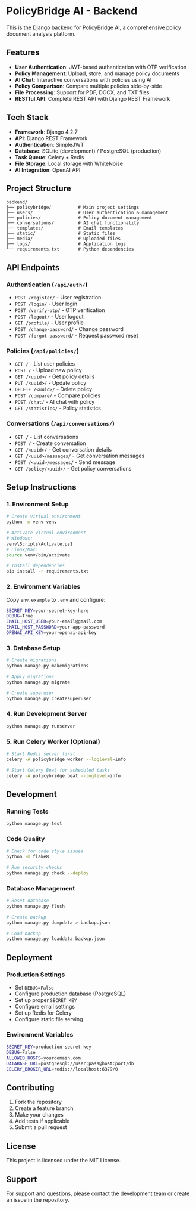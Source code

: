# PolicyBridge AI - Backend

This is the Django backend for PolicyBridge AI, a comprehensive policy document analysis platform.

## Features

- **User Authentication**: JWT-based authentication with OTP verification
- **Policy Management**: Upload, store, and manage policy documents
- **AI Chat**: Interactive conversations with policies using AI
- **Policy Comparison**: Compare multiple policies side-by-side
- **File Processing**: Support for PDF, DOCX, and TXT files
- **RESTful API**: Complete REST API with Django REST Framework

## Tech Stack

- **Framework**: Django 4.2.7
- **API**: Django REST Framework
- **Authentication**: SimpleJWT
- **Database**: SQLite (development) / PostgreSQL (production)
- **Task Queue**: Celery + Redis
- **File Storage**: Local storage with WhiteNoise
- **AI Integration**: OpenAI API

## Project Structure

```
backend/
├── policybridge/          # Main project settings
├── users/                 # User authentication & management
├── policies/              # Policy document management
├── conversations/         # AI chat functionality
├── templates/             # Email templates
├── static/                # Static files
├── media/                 # Uploaded files
├── logs/                  # Application logs
└── requirements.txt       # Python dependencies
```

## API Endpoints

### Authentication (`/api/auth/`)
- `POST /register/` - User registration
- `POST /login/` - User login
- `POST /verify-otp/` - OTP verification
- `POST /logout/` - User logout
- `GET /profile/` - User profile
- `POST /change-password/` - Change password
- `POST /forgot-password/` - Request password reset

### Policies (`/api/policies/`)
- `GET /` - List user policies
- `POST /` - Upload new policy
- `GET /<uuid>/` - Get policy details
- `PUT /<uuid>/` - Update policy
- `DELETE /<uuid>/` - Delete policy
- `POST /compare/` - Compare policies
- `POST /chat/` - AI chat with policy
- `GET /statistics/` - Policy statistics

### Conversations (`/api/conversations/`)
- `GET /` - List conversations
- `POST /` - Create conversation
- `GET /<uuid>/` - Get conversation details
- `GET /<uuid>/messages/` - Get conversation messages
- `POST /<uuid>/messages/` - Send message
- `GET /policy/<uuid>/` - Get policy conversations

## Setup Instructions

### 1. Environment Setup
```bash
# Create virtual environment
python -m venv venv

# Activate virtual environment
# Windows:
venv\Scripts\Activate.ps1
# Linux/Mac:
source venv/bin/activate

# Install dependencies
pip install -r requirements.txt
```

### 2. Environment Variables
Copy `env.example` to `.env` and configure:
```bash
SECRET_KEY=your-secret-key-here
DEBUG=True
EMAIL_HOST_USER=your-email@gmail.com
EMAIL_HOST_PASSWORD=your-app-password
OPENAI_API_KEY=your-openai-api-key
```

### 3. Database Setup
```bash
# Create migrations
python manage.py makemigrations

# Apply migrations
python manage.py migrate

# Create superuser
python manage.py createsuperuser
```

### 4. Run Development Server
```bash
python manage.py runserver
```

### 5. Run Celery Worker (Optional)
```bash
# Start Redis server first
celery -A policybridge worker --loglevel=info

# Start Celery Beat for scheduled tasks
celery -A policybridge beat --loglevel=info
```

## Development

### Running Tests
```bash
python manage.py test
```

### Code Quality
```bash
# Check for code style issues
python -m flake8

# Run security checks
python manage.py check --deploy
```

### Database Management
```bash
# Reset database
python manage.py flush

# Create backup
python manage.py dumpdata > backup.json

# Load backup
python manage.py loaddata backup.json
```

## Deployment

### Production Settings
- Set `DEBUG=False`
- Configure production database (PostgreSQL)
- Set up proper `SECRET_KEY`
- Configure email settings
- Set up Redis for Celery
- Configure static file serving

### Environment Variables
```bash
SECRET_KEY=production-secret-key
DEBUG=False
ALLOWED_HOSTS=yourdomain.com
DATABASE_URL=postgresql://user:pass@host:port/db
CELERY_BROKER_URL=redis://localhost:6379/0
```

## Contributing

1. Fork the repository
2. Create a feature branch
3. Make your changes
4. Add tests if applicable
5. Submit a pull request

## License

This project is licensed under the MIT License.

## Support

For support and questions, please contact the development team or create an issue in the repository.
